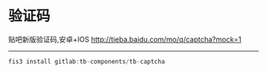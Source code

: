 # 验证码

贴吧新版验证码,安卓+IOS http://tieba.baidu.com/mo/q/captcha?mock=1

---

````jsx
fis3 install gitlab:tb-components/tb-captcha
````